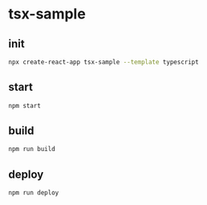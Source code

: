 # tsx-sample

## init

```bash
npx create-react-app tsx-sample --template typescript
```

## start

```bash
npm start
```

## build

```bash
npm run build
```

## deploy

```bash
npm run deploy
```

